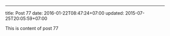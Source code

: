 ---
title: Post 77
date: 2016-01-22T08:47:24+07:00
updated: 2015-07-25T20:05:59+07:00

This is content of post 77
